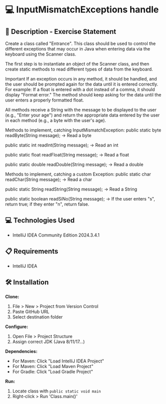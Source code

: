 # 💻  InputMismatchExceptions handle

## 📄 Description - Exercise Statement

Create a class called "Entrance". This class should be used to control the different exceptions that may occur in Java when entering data via the keyboard using the Scanner class.

The first step is to instantiate an object of the Scanner class, and then create static methods to read different types of data from the keyboard.

Important
If an exception occurs in any method, it should be handled, and the user should be prompted again for the data until it is entered correctly. For example: If a float is entered with a dot instead of a comma, it should display "Format error." The method should keep asking for the data until the user enters a properly formatted float.

All methods receive a String with the message to be displayed to the user (e.g., "Enter your age") and return the appropriate data entered by the user in each method (e.g., a byte with the user's age).

Methods to implement, catching InputMismatchException:
public static byte readByte(String message); → Read a byte

public static int readInt(String message); → Read an int

public static float readFloat(String message); → Read a float

public static double readDouble(String message); → Read a double

Methods to implement, catching a custom Exception:
public static char readChar(String message); → Read a char

public static String readString(String message); → Read a String

public static boolean readSiNo(String message); → If the user enters "s", return true; if they enter "n", return false.

## 💻 Technologies Used

- IntelliJ IDEA Community Edition 2024.3.4.1

## 📋 Requirements

- IntelliJ IDEA

## 🛠️ Installation

**Clone:**
1. File > New > Project from Version Control
2. Paste GitHub URL
3. Select destination folder

**Configure:**
1. Open File > Project Structure
2. Assign correct JDK (Java 8/11/17...)

**Dependencies:**
- For Maven: Click "Load IntelliJ IDEA Project"
- For Maven: Click "Load Maven Project"
- For Gradle: Click "Load Gradle Project"

**Run:**
1. Locate class with `public static void main`
2. Right-click > Run 'Class.main()'  